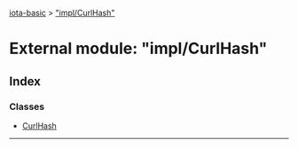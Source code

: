 [iota-basic](../README.md) > ["impl/CurlHash"](../modules/_impl_curlhash_.md)



# External module: "impl/CurlHash"

## Index

### Classes

* [CurlHash](../classes/_impl_curlhash_.curlhash.md)



---
